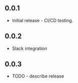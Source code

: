 ## 0.0.1

* Initial release - CI/CD testing.

## 0.0.2

* Slack integration


## 0.0.3

* TODO - describe release